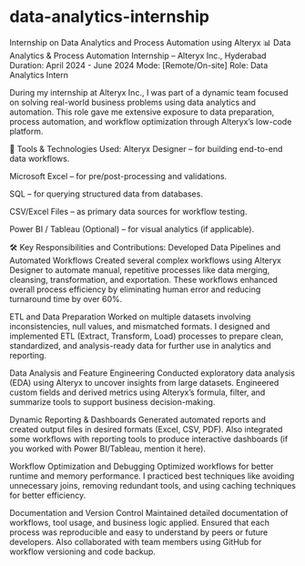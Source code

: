 # data-analytics-internship
Internship on Data Analytics and Process Automation using Alteryx
📊 Data Analytics & Process Automation Internship – Alteryx Inc., Hyderabad
Duration: April 2024 - June 2024 
Mode: [Remote/On-site]
Role: Data Analytics Intern

During my internship at Alteryx Inc., I was part of a dynamic team focused on solving real-world business problems using data analytics and automation. This role gave me extensive exposure to data preparation, process automation, and workflow optimization through Alteryx’s low-code platform.

🔧 Tools & Technologies Used:
Alteryx Designer – for building end-to-end data workflows.

Microsoft Excel – for pre/post-processing and validations.

SQL – for querying structured data from databases.

CSV/Excel Files – as primary data sources for workflow testing.

Power BI / Tableau (Optional) – for visual analytics (if applicable).

🛠️ Key Responsibilities and Contributions:
Developed Data Pipelines and Automated Workflows
Created several complex workflows using Alteryx Designer to automate manual, repetitive processes like data merging, cleansing, transformation, and exportation. These workflows enhanced overall process efficiency by eliminating human error and reducing turnaround time by over 60%.

ETL and Data Preparation
Worked on multiple datasets involving inconsistencies, null values, and mismatched formats. I designed and implemented ETL (Extract, Transform, Load) processes to prepare clean, standardized, and analysis-ready data for further use in analytics and reporting.

Data Analysis and Feature Engineering
Conducted exploratory data analysis (EDA) using Alteryx to uncover insights from large datasets. Engineered custom fields and derived metrics using Alteryx’s formula, filter, and summarize tools to support business decision-making.

Dynamic Reporting & Dashboards
Generated automated reports and created output files in desired formats (Excel, CSV, PDF). Also integrated some workflows with reporting tools to produce interactive dashboards (if you worked with Power BI/Tableau, mention it here).

Workflow Optimization and Debugging
Optimized workflows for better runtime and memory performance. I practiced best techniques like avoiding unnecessary joins, removing redundant tools, and using caching techniques for better efficiency.

Documentation and Version Control
Maintained detailed documentation of workflows, tool usage, and business logic applied. Ensured that each process was reproducible and easy to understand by peers or future developers. Also collaborated with team members using GitHub for workflow versioning and code backup.
